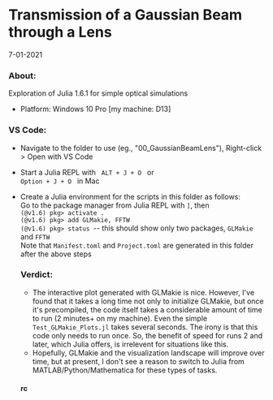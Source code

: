 # Transmission of a Gaussian Beam through a Lens
7-01-2021
### About:
Exploration of Julia 1.6.1 for simple optical simulations
- Platform: Windows 10 Pro [my machine: D13]

### VS Code:
- Navigate to the folder to use (eg., "00_GaussianBeamLens"), Right-click > Open with VS Code
- Start a Julia REPL with <code> ALT + J + O </code> or <code> Option + J + O </code> in Mac
- Create a Julia environment for the scripts in this folder as follows:\
  Go to the package manager from Julia REPL with <code>]</code>, then \
    <code>(@v1.6) pkg> activate .</code> \
    <code>(@v1.6) pkg> add GLMakie, FFTW </code>\
    <code>(@v1.6) pkg> status </code>-- this should show only two packages, <code>GLMakie </code> and <code>FFTW</code>\
  Note that <code>Manifest.toml</code> and <code>Project.toml</code> are generated in this folder after the above steps

  ### Verdict:
  - The interactive plot generated with GLMakie is nice. However, I've found that it takes a long time not only to initialize GLMakie, but once 
  it's precompiled, the code itself takes a considerable amount of time to run (2 minutes+ on my machine). Even the simple <code>Test_GLMakie_Plots.jl</code> takes several seconds.
  The irony is that this code only needs to run once. So, the benefit of speed for runs 2 and later, which Julia offers, is irrelevent for situations like this.
  - Hopefully, GLMakie and the visualization landscape will improve over time, but at present, I don't see a reason to switch to Julia from MATLAB/Python/Mathematica for these types of tasks.
  #### rc

